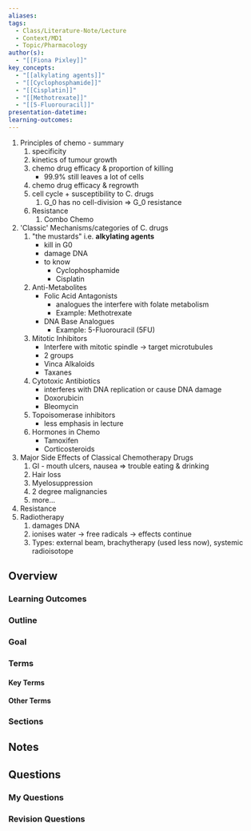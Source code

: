 ```yaml
---
aliases: 
tags:
  - Class/Literature-Note/Lecture
  - Context/MD1
  - Topic/Pharmacology
author(s):
  - "[[Fiona Pixley]]"
key_concepts:
  - "[[alkylating agents]]"
  - "[[Cyclophosphamide]]"
  - "[[Cisplatin]]"
  - "[[Methotrexate]]"
  - "[[5-Fluorouracil]]"
presentation-datetime: 
learning-outcomes:
---
```




1. Principles of chemo - summary
	1. specificity
	2. kinetics of tumour growth
	3. chemo drug efficacy & proportion of killing
		- 99.9% still leaves a lot of cells
	4. chemo drug efficacy & regrowth
	5. cell cycle + susceptibility to C. drugs
		1. G_0 has no cell-division => G_0 resistance
	6. Resistance
		1. Combo Chemo
2. 'Classic' Mechanisms/categories of C. drugs
	1. "the mustards" i.e. **alkylating agents**
		- kill in G0
		- damage DNA
		- to know 
			- Cyclophosphamide
			- Cisplatin
	2. Anti-Metabolites
		- Folic Acid Antagonists
			- analogues the interfere with folate metabolism
			- Example: Methotrexate
		- DNA Base Analogues
			- Example: 5-Fluorouracil (5FU)
	3. Mitotic Inhibitors
		- Interfere with mitotic spindle → target microtubules
		- 2 groups
		- Vinca Alkaloids
		- Taxanes
	4. Cytotoxic Antibiotics
		- interferes with DNA replication or cause DNA damage
		- Doxorubicin
		- Bleomycin
	5. Topoisomerase inhibitors
		- less emphasis in lecture
	6. Hormones in Chemo
		- Tamoxifen
		- Corticosteroids
3. Major Side Effects of Classical Chemotherapy Drugs
	1. GI - mouth ulcers, nausea => trouble eating & drinking
	2. Hair loss
	3. Myelosuppression
	4. 2 degree malignancies
	5. more...
4. Resistance
5. Radiotherapy
	1. damages DNA
	2. ionises water -> free radicals -> effects continue
	3. Types: external beam, brachytherapy (used less now), systemic radioisotope
## Overview
### Learning Outcomes

### Outline

### Goal

### Terms
#### Key Terms

#### Other Terms

### Sections


## Notes


## Questions

### My Questions
### Revision Questions




